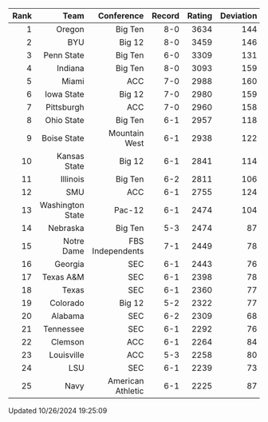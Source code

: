 | Rank  | Team                 | Conference           | Record   | Rating | Deviation |
| ---:  | ---:                 | ---:                 | ---:     | ---:   | ---:      |
| 1     | Oregon               | Big Ten              | 8-0      | 3634   | 144       |
| 2     | BYU                  | Big 12               | 8-0      | 3459   | 146       |
| 3     | Penn State           | Big Ten              | 6-0      | 3309   | 131       |
| 4     | Indiana              | Big Ten              | 8-0      | 3093   | 159       |
| 5     | Miami                | ACC                  | 7-0      | 2988   | 160       |
| 6     | Iowa State           | Big 12               | 7-0      | 2980   | 159       |
| 7     | Pittsburgh           | ACC                  | 7-0      | 2960   | 158       |
| 8     | Ohio State           | Big Ten              | 6-1      | 2957   | 118       |
| 9     | Boise State          | Mountain West        | 6-1      | 2938   | 122       |
| 10    | Kansas State         | Big 12               | 6-1      | 2841   | 114       |
| 11    | Illinois             | Big Ten              | 6-2      | 2811   | 106       |
| 12    | SMU                  | ACC                  | 6-1      | 2755   | 124       |
| 13    | Washington State     | Pac-12               | 6-1      | 2474   | 104       |
| 14    | Nebraska             | Big Ten              | 5-3      | 2474   | 87        |
| 15    | Notre Dame           | FBS Independents     | 7-1      | 2449   | 78        |
| 16    | Georgia              | SEC                  | 6-1      | 2443   | 76        |
| 17    | Texas A&M            | SEC                  | 6-1      | 2398   | 78        |
| 18    | Texas                | SEC                  | 6-1      | 2360   | 77        |
| 19    | Colorado             | Big 12               | 5-2      | 2322   | 77        |
| 20    | Alabama              | SEC                  | 6-2      | 2309   | 68        |
| 21    | Tennessee            | SEC                  | 6-1      | 2292   | 76        |
| 22    | Clemson              | ACC                  | 6-1      | 2264   | 84        |
| 23    | Louisville           | ACC                  | 5-3      | 2258   | 80        |
| 24    | LSU                  | SEC                  | 6-1      | 2239   | 73        |
| 25    | Navy                 | American Athletic    | 6-1      | 2225   | 87        |

Updated 10/26/2024 19:25:09
